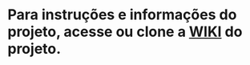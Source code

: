 # Para instruções e informações do projeto, acesse ou clone a [WIKI](https://github.com/LimaRefrigeracao/lima-ref-api.wiki.git) do projeto.

